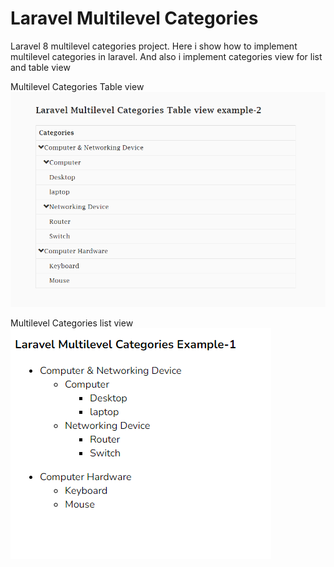 # Laravel Multilevel Categories
 Laravel 8 multilevel categories project. Here i show how to implement multilevel categories in laravel. And also i implement categories view for list and table view 

Multilevel Categories Table view
![product list](https://github.com/mamunurrashid1010/Laravel-Multilevel-Categories/blob/main/public/multilevel_categories_tableView.png?raw=true)

Multilevel Categories list view
![product list](https://github.com/mamunurrashid1010/Laravel-Multilevel-Categories/blob/main/public/multilevel_categories_listView.png?raw=true)
